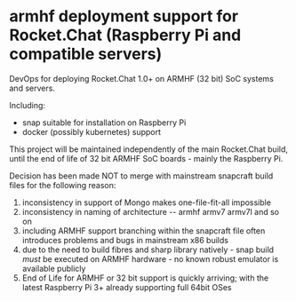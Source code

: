 # armhf deployment support for Rocket.Chat  (Raspberry Pi and compatible servers)

DevOps for deploying Rocket.Chat 1.0+ on ARMHF (32 bit) SoC systems and servers.   

Including:
* snap suitable for installation on Raspberry Pi
* docker (possibly kubernetes) support 

This project will be maintained independently of the main Rocket.Chat build, until the end of life of 32 bit ARMHF SoC boards - mainly the Raspberry Pi.

Decision has been made NOT to merge with mainstream snapcraft build files for the following reason:

1) inconsistency in support of Mongo makes one-file-fit-all impossible
2) inconsistency in naming of architecture --  armhf  armv7  armv7l and so on
3) including ARMHF support branching within the snapcraft file often introduces problems and bugs in mainstream x86 builds
4) due to the need to build fibres and sharp library natively - snap build *must* be executed on ARMHF hardware - no known robust emulator is available publicly 
5) End of Life for ARMHF or 32 bit support is quickly arriving; with the latest Raspberry Pi 3+ already supporting full 64bit OSes

